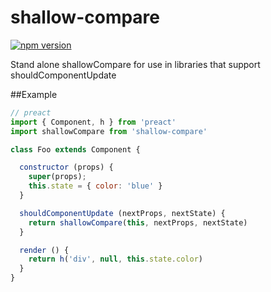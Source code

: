 # shallow-compare

[![npm version](https://badge.fury.io/js/shallow-compare.svg)](https://badge.fury.io/js/shallow-compare)

Stand alone shallowCompare for use in libraries that support shouldComponentUpdate

##Example
```javascript
// preact
import { Component, h } from 'preact'
import shallowCompare from 'shallow-compare'

class Foo extends Component {

  constructor (props) {
    super(props);
    this.state = { color: 'blue' }
  }

  shouldComponentUpdate (nextProps, nextState) {
    return shallowCompare(this, nextProps, nextState)
  }

  render () {
    return h('div', null, this.state.color)
  }
}
```
